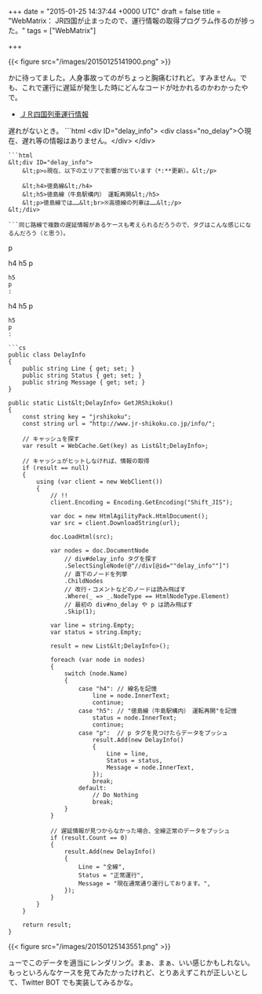 
+++
date = "2015-01-25 14:37:44 +0000 UTC"
draft = false
title = "WebMatrix： JR四国が止まったので、運行情報の取得プログラム作るのが捗った。"
tags = ["WebMatrix"]

+++


{{< figure src="/images/20150125141900.png"  >}}

かに待ってました。人身事故ってのがちょっと胸痛むけれど。すみません。でも、これで運行に遅延が発生した時にどんなコードが吐かれるのかわかったやで。

<ul>
<li><a href="http://www.jr-shikoku.co.jp/info/">ＪＲ四国列車運行情報</a></li>
</ul>遅れがないとき。
```html
&lt;div ID="delay_info">
    &lt;div class="no_delay">◇現在、遅れ等の情報はありません。&lt;/div>
&lt;/div>

```遅れがあるとき。
```html
&lt;div ID="delay_info">
    &lt;p>◇現在、以下のエリアで影響が出ています（*:**更新）。&lt;/p>

    &lt;h4>徳島線&lt;/h4>
    &lt;h5>徳島線（牛島駅構内）　運転再開&lt;/h5>
    &lt;p>徳島線では……&lt;br>※高徳線の列車は……&lt;/p>
&lt;/div>

```同じ路線で複数の遅延情報があるケースも考えられるだろうので、タグはこんな感じになるんだろう（と思う）。
```
p

h4
    h5
    p
    
    h5
    p
    :
h4
    h5
    p
    
    h5
    p
    :
```というわけで、これをいい感じにデータオブジェクトに変換していくわけれだけれど、どうしよう。とりあえず HtmlAgilityPack でやってみた。
```cs
public class DelayInfo
{
    public string Line { get; set; }
    public string Status { get; set; }
    public string Message { get; set; }
}

public static List&lt;DelayInfo> GetJRShikoku()
{
    const string key = "jrshikoku";
    const string url = "http://www.jr-shikoku.co.jp/info/";

    // キャッシュを探す
    var result = WebCache.Get(key) as List&lt;DelayInfo>;

    // キャッシュがヒットしなければ、情報の取得
    if (result == null)
    {
        using (var client = new WebClient())
        {
            // !!
            client.Encoding = Encoding.GetEncoding("Shift_JIS");

            var doc = new HtmlAgilityPack.HtmlDocument();
            var src = client.DownloadString(url);

            doc.LoadHtml(src);

            var nodes = doc.DocumentNode
                // div#delay_info タグを探す
                .SelectSingleNode(@"//div[@id=""delay_info""]")
                // 直下のノードを列挙
                .ChildNodes
                // 改行・コメントなどのノードは読み飛ばす
                .Where(_ => _.NodeType == HtmlNodeType.Element)
                // 最初の div#no_delay や p は読み飛ばす
                .Skip(1); 

            var line = string.Empty;
            var status = string.Empty;

            result = new List&lt;DelayInfo>();

            foreach (var node in nodes)
            {
                switch (node.Name)
                {
                    case "h4": // 線名を記憶
                        line = node.InnerText;
                        continue;
                    case "h5": // "徳島線（牛島駅構内）　運転再開"を記憶
                        status = node.InnerText;
                        continue;
                    case "p":  // p タグを見つけたらデータをプッシュ
                        result.Add(new DelayInfo()
                        {
                            Line = line,
                            Status = status,
                            Message = node.InnerText,
                        }); 
                        break;
                    default:
                        // Do Nothing
                        break;
                }
            }
            
            // 遅延情報が見つからなかった場合、全線正常のデータをプッシュ
            if (result.Count == 0)
            {
                result.Add(new DelayInfo()
                {
                    Line = "全線",
                    Status = "正常運行",
                    Message = "現在通常通り運行しております。",
                });
            }
        }
    }

    return result;
}

```

{{< figure src="/images/20150125143551.png"  >}}

ューでこのデータを適当にレンダリング。まぁ、まぁ、いい感じかもしれない。もっといろんなケースを見てみたかったけれど、とりあえずこれが正しいとして、Twitter BOT でも実装してみるかな。


